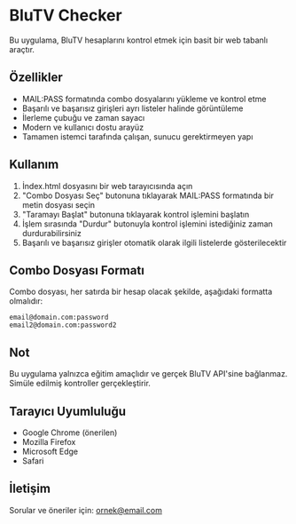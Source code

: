 # BluTV Checker

Bu uygulama, BluTV hesaplarını kontrol etmek için basit bir web tabanlı araçtır.

## Özellikler

- MAIL:PASS formatında combo dosyalarını yükleme ve kontrol etme
- Başarılı ve başarısız girişleri ayrı listeler halinde görüntüleme
- İlerleme çubuğu ve zaman sayacı
- Modern ve kullanıcı dostu arayüz
- Tamamen istemci tarafında çalışan, sunucu gerektirmeyen yapı

## Kullanım

1. İndex.html dosyasını bir web tarayıcısında açın
2. "Combo Dosyası Seç" butonuna tıklayarak MAIL:PASS formatında bir metin dosyası seçin
3. "Taramayı Başlat" butonuna tıklayarak kontrol işlemini başlatın
4. İşlem sırasında "Durdur" butonuyla kontrol işlemini istediğiniz zaman durdurabilirsiniz
5. Başarılı ve başarısız girişler otomatik olarak ilgili listelerde gösterilecektir

## Combo Dosyası Formatı

Combo dosyası, her satırda bir hesap olacak şekilde, aşağıdaki formatta olmalıdır:

```
email@domain.com:password
email2@domain.com:password2
```

## Not

Bu uygulama yalnızca eğitim amaçlıdır ve gerçek BluTV API'sine bağlanmaz. Simüle edilmiş kontroller gerçekleştirir.

## Tarayıcı Uyumluluğu

- Google Chrome (önerilen)
- Mozilla Firefox
- Microsoft Edge
- Safari

## İletişim

Sorular ve öneriler için: ornek@email.com 
